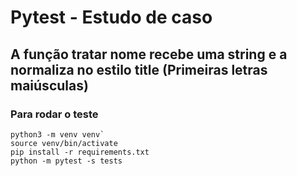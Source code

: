 # Pytest - Estudo de caso

## A função tratar nome recebe uma string e a normaliza no estilo title (Primeiras letras maiúsculas)

### Para rodar o teste

    python3 -m venv venv`
    source venv/bin/activate
    pip install -r requirements.txt
    python -m pytest -s tests